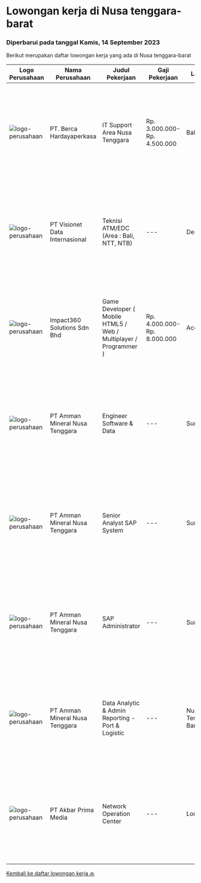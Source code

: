 
  # Lowongan kerja di Nusa tenggara-barat

  ### Diperbarui pada tanggal Kamis, 14 September 2023

  Berikut merupakan daftar lowongan kerja yang ada di Nusa tenggara-barat

  |Logo Perusahaan | Nama Perusahaan | Judul Pekerjaan | Gaji Pekerjaan | Lokasi | Deskripsi | Tanggal diunggah | Pranala |
  | -------------- | --------------- | --------------- | --------- | --------- | -------------- | ------- | ----------- |
  |![logo-perusahaan](https://image-service-cdn.seek.com.au/6a76252207cfed561e664c874d4631f4aefd8409/ee4dce1061f3f616224767ad58cb2fc751b8d2dc)|PT. Berca Hardayaperkasa|IT Support Area Nusa Tenggara|Rp. 3.000.000-Rp. 4.500.000|Bali|Tugas &amp; Tanggung Jawab: Install PC dan laptop dari sisi hardware dan software didalamnya. Troubleshooting terhadap perangkat jika ada kerusakan...|Jumat, 08 September 2023|https://www.jobstreet.co.id/id/job/it-support-area-nusa-tenggara-4463915?token=0~5d3d0de7-5b72-478c-9b73-88f7a3b1a5cd&sectionRank=1&jobId=jobstreet-id-job-4463915|
|![logo-perusahaan](https://image-service-cdn.seek.com.au/84d23b3586ee4efd70ea62878095fcc6b1639e33/ee4dce1061f3f616224767ad58cb2fc751b8d2dc)|PT Visionet Data Internasional|Teknisi ATM/EDC (Area : Bali, NTT, NTB)|---|Denpasar|Deskripsi Pekerjaan :*) Menangani kebutuhan pelanggan di lokasi pelanggan agar terpenuhi SLA yang telah ditentukan.*) Menganalisa problem/case dengan...|Jumat, 08 September 2023|https://www.jobstreet.co.id/id/job/teknisi-atm-edc-area-%3A-bali-ntt-ntb-4463596?token=0~5d3d0de7-5b72-478c-9b73-88f7a3b1a5cd&sectionRank=2&jobId=jobstreet-id-job-4463596|
|![logo-perusahaan](https://image-service-cdn.seek.com.au/cedff589ebe9d852a33989a35efb7fc721ea237a/ee4dce1061f3f616224767ad58cb2fc751b8d2dc)|Impact360 Solutions Sdn Bhd|Game Developer ( Mobile HTML5 / Web / Multiplayer / Programmer )|Rp. 4.000.000-Rp. 8.000.000|Aceh|We are hiring remote HTML5 game developers from all parts of Indonesia. If you have real experience building HTML5 games or applications, you're...|Selasa, 12 September 2023|https://www.jobstreet.co.id/id/job/game-developer-mobile-html5-web-multiplayer-programmer-5522263/origin/my?token=0~5d3d0de7-5b72-478c-9b73-88f7a3b1a5cd&sectionRank=3&jobId=jobstreet-my-job-5522263|
|![logo-perusahaan](https://image-service-cdn.seek.com.au/03278f3de39727dec0ee5a30eff1c4030c863d8c/ee4dce1061f3f616224767ad58cb2fc751b8d2dc)|PT Amman Mineral Nusa Tenggara|Engineer Software & Data|---|Sumbawa|PT Amman Mineral Internasional (AMMAN) is a group of companies operating the largest copper-and-gold mine in Indonesia listed on Indonesian Stock...|Selasa, 05 September 2023|https://www.jobstreet.co.id/id/job/engineer-software-data-4458755?token=0~5d3d0de7-5b72-478c-9b73-88f7a3b1a5cd&sectionRank=4&jobId=jobstreet-id-job-4458755|
|![logo-perusahaan](https://image-service-cdn.seek.com.au/03278f3de39727dec0ee5a30eff1c4030c863d8c/ee4dce1061f3f616224767ad58cb2fc751b8d2dc)|PT Amman Mineral Nusa Tenggara|Senior Analyst SAP System|---|Sumbawa|PT Amman Mineral Internasional (AMMAN) is a group of companies operating the largest copper-and-gold mine in Indonesia listed on Indonesian Stock...|Selasa, 05 September 2023|https://www.jobstreet.co.id/id/job/senior-analyst-sap-system-4458773?token=0~5d3d0de7-5b72-478c-9b73-88f7a3b1a5cd&sectionRank=5&jobId=jobstreet-id-job-4458773|
|![logo-perusahaan](https://image-service-cdn.seek.com.au/03278f3de39727dec0ee5a30eff1c4030c863d8c/ee4dce1061f3f616224767ad58cb2fc751b8d2dc)|PT Amman Mineral Nusa Tenggara|SAP Administrator|---|Sumbawa|PT Amman Mineral Internasional (AMMAN) is a group of companies operating the largest copper-and-gold mine in Indonesia listed on Indonesian Stock...|Selasa, 05 September 2023|https://www.jobstreet.co.id/id/job/sap-administrator-4458715?token=0~5d3d0de7-5b72-478c-9b73-88f7a3b1a5cd&sectionRank=6&jobId=jobstreet-id-job-4458715|
|![logo-perusahaan](https://image-service-cdn.seek.com.au/03278f3de39727dec0ee5a30eff1c4030c863d8c/ee4dce1061f3f616224767ad58cb2fc751b8d2dc)|PT Amman Mineral Nusa Tenggara|Data Analytic & Admin Reporting - Port & Logistic|---|Nusa Tenggara Barat|Some of your duties will include: Responsible for liaising with related cross functional stakeholders to identify opportunities to optimize Port &amp;...|Jumat, 25 Agustus 2023|https://www.jobstreet.co.id/id/job/data-analytic-admin-reporting-port-logistic-4447897?token=0~5d3d0de7-5b72-478c-9b73-88f7a3b1a5cd&sectionRank=7&jobId=jobstreet-id-job-4447897|
|![logo-perusahaan](https://i.ibb.co/sqvTCh9/112815900-stock-vector-no-image-available-icon-flat-vector.webp)|PT Akbar Prima Media|Network Operation Center|---|Lombok|Kualifikasi : Minimal Pendidikan SMK TKJ/D3 (Teknik Informatika) Fresh Graduate dipersilahkan  Siap bekerja dengan target dan ada kemauan untuk...|Senin, 28 Agustus 2023|https://www.jobstreet.co.id/id/job/network-operation-center-4450853?token=0~5d3d0de7-5b72-478c-9b73-88f7a3b1a5cd&sectionRank=8&jobId=jobstreet-id-job-4450853|


  [Kembali ke daftar lowongan kerja 🔙](../README.md#daftar-lowongan-kerja)
  